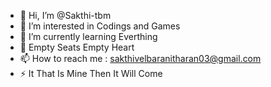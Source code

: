 - 👋 Hi, I’m @Sakthi-tbm
- 👀 I’m interested in Codings and Games
- 🌱 I’m currently learning Everthing
- 🤍 Empty Seats Empty Heart
- 📫 How to reach me : sakthivelbaranitharan03@gmail.com
- ⚡ It That Is Mine Then It Will Come

<!---
Sakthi-tbm/Sakthi-tbm is a ✨ special ✨ repository because its `README.md` (this file) appears on your GitHub profile.
You can click the Preview link to take a look at your changes.
--->
